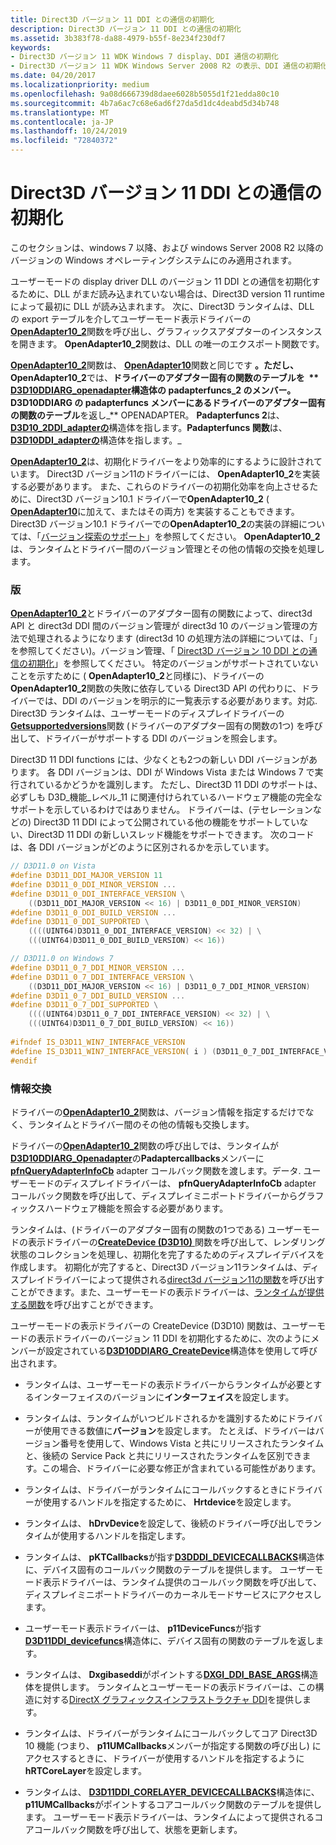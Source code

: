 ```yaml
---
title: Direct3D バージョン 11 DDI との通信の初期化
description: Direct3D バージョン 11 DDI との通信の初期化
ms.assetid: 3b383f78-da88-4979-b55f-8e234f230df7
keywords:
- Direct3D バージョン 11 WDK Windows 7 display、DDI 通信の初期化
- Direct3D バージョン 11 WDK Windows Server 2008 R2 の表示、DDI 通信の初期化
ms.date: 04/20/2017
ms.localizationpriority: medium
ms.openlocfilehash: 9a08d666739d8daee6028b5055d1f21edda80c10
ms.sourcegitcommit: 4b7a6ac7c68e6ad6f27da5d1dc4deabd5d34b748
ms.translationtype: MT
ms.contentlocale: ja-JP
ms.lasthandoff: 10/24/2019
ms.locfileid: "72840372"
---
```

# <a name="initializing-communication-with-the-direct3d-version-11-ddi"></a>Direct3D バージョン 11 DDI との通信の初期化


このセクションは、windows 7 以降、および windows Server 2008 R2 以降のバージョンの Windows オペレーティングシステムにのみ適用されます。

ユーザーモードの display driver DLL のバージョン 11 DDI との通信を初期化するために、DLL がまだ読み込まれていない場合は、Direct3D version 11 runtime によって最初に DLL が読み込まれます。 次に、Direct3D ランタイムは、DLL の export テーブルを介してユーザーモード表示ドライバーの[**OpenAdapter10\_2**](https://docs.microsoft.com/windows-hardware/drivers/ddi/d3d10umddi/nc-d3d10umddi-pfnd3d10ddi_openadapter)関数を呼び出し、グラフィックスアダプターのインスタンスを開きます。 **OpenAdapter10\_2**関数は、DLL の唯一のエクスポート関数です。

[**OpenAdapter10\_2**](https://docs.microsoft.com/windows-hardware/drivers/ddi/d3d10umddi/nc-d3d10umddi-pfnd3d10ddi_openadapter)関数は、 [**OpenAdapter10**](https://docs.microsoft.com/windows-hardware/drivers/ddi/d3d10umddi/nc-d3d10umddi-pfnd3d10ddi_openadapter)関数と同じです **。ただし、** **OpenAdapter10\_2**では、**ドライバーのアダプター固有の関数のテーブルを  ** [**D3D10DDIARG\_openadapter**](https://docs.microsoft.com/windows-hardware/drivers/ddi/d3d10umddi/ns-d3d10umddi-d3d10ddiarg_openadapter)構造体の padapterfuncs\_2 のメンバー。 D3D10DDIARG の padapterfuncs メンバーにあるドライバーのアダプター固有の関数のテーブル**を返し\_** OPENADAPTER。 **Padapterfuncs 2**は、 [**D3D10\_2DDI\_adapterの**](https://docs.microsoft.com/windows-hardware/drivers/ddi/d3d10umddi/ns-d3d10umddi-d3d10_2ddi_adapterfuncs)構造体を指します。**Padapterfuncs 関数**は、 [**D3D10DDI\_adapterの**](https://docs.microsoft.com/windows-hardware/drivers/ddi/d3d10umddi/ns-d3d10umddi-d3d10ddi_adapterfuncs)構造体を指します。\_

 

[**OpenAdapter10\_2**](https://docs.microsoft.com/windows-hardware/drivers/ddi/d3d10umddi/nc-d3d10umddi-pfnd3d10ddi_openadapter)は、初期化ドライバーをより効率的にするように設計されています。 Direct3D バージョン11のドライバーには、 **OpenAdapter10\_2**を実装する必要があります。 また、これらのドライバーの初期化効率を向上させるために、Direct3D バージョン10.1 ドライバーで**OpenAdapter10\_2** ( [**OpenAdapter10**](https://docs.microsoft.com/windows-hardware/drivers/ddi/d3d10umddi/nc-d3d10umddi-pfnd3d10ddi_openadapter)に加えて、またはその両方) を実装することもできます。 Direct3D バージョン10.1 ドライバーでの**OpenAdapter10\_2**の実装の詳細については、「[バージョン探索のサポート](version-discovery-support.md)」を参照してください。 **OpenAdapter10\_2**は、ランタイムとドライバー間のバージョン管理とその他の情報の交換を処理します。

### <a name="span-idversioningspanspan-idversioningspanversioning"></a><span id="versioning"></span><span id="VERSIONING"></span>版

[**OpenAdapter10\_2**](https://docs.microsoft.com/windows-hardware/drivers/ddi/d3d10umddi/nc-d3d10umddi-pfnd3d10ddi_openadapter)とドライバーのアダプター固有の関数によって、direct3d API と direct3d DDI 間のバージョン管理が direct3d 10 のバージョン管理の方法で処理されるようになります (direct3d 10 の処理方法の詳細については、「」を参照してください)。バージョン管理、「 [Direct3D バージョン 10 DDI との通信の初期化](initializing-communication-with-the-direct3d-version-10-ddi.md)」を参照してください。 特定のバージョンがサポートされていないことを示すために ( **OpenAdapter10\_2**と同様に)、ドライバーの**OpenAdapter10\_2**関数の失敗に依存している Direct3D API の代わりに、ドライバーでは、DDI のバージョンを明示的に一覧表示する必要があります。対応. Direct3D ランタイムは、ユーザーモードのディスプレイドライバーの[**Getsupportedversions**](https://docs.microsoft.com/windows-hardware/drivers/ddi/d3d10umddi/nc-d3d10umddi-pfnd3d10_2ddi_getsupportedversions)関数 (ドライバーのアダプター固有の関数の1つ) を呼び出して、ドライバーがサポートする DDI のバージョンを照会します。

Direct3D 11 DDI functions には、少なくとも2つの新しい DDI バージョンがあります。 各 DDI バージョンは、DDI が Windows Vista または Windows 7 で実行されているかどうかを識別します。 ただし、Direct3D 11 DDI のサポートは、必ずしも D3D\_機能\_レベル\_11 に関連付けられているハードウェア機能の完全なサポートを示しているわけではありません。 ドライバーは、(テセレーションなどの) Direct3D 11 DDI によって公開されている他の機能をサポートしていない、Direct3D 11 DDI の新しいスレッド機能をサポートできます。 次のコードは、各 DDI バージョンがどのように区別されるかを示しています。

```cpp
// D3D11.0 on Vista
#define D3D11_DDI_MAJOR_VERSION 11
#define D3D11_0_DDI_MINOR_VERSION ...
#define D3D11_0_DDI_INTERFACE_VERSION \
    ((D3D11_DDI_MAJOR_VERSION << 16) | D3D11_0_DDI_MINOR_VERSION)
#define D3D11_0_DDI_BUILD_VERSION ...
#define D3D11_0_DDI_SUPPORTED \
    ((((UINT64)D3D11_0_DDI_INTERFACE_VERSION) << 32) | \
    (((UINT64)D3D11_0_DDI_BUILD_VERSION) << 16))

// D3D11.0 on Windows 7
#define D3D11_0_7_DDI_MINOR_VERSION ...
#define D3D11_0_7_DDI_INTERFACE_VERSION \
    ((D3D11_DDI_MAJOR_VERSION << 16) | D3D11_0_7_DDI_MINOR_VERSION)
#define D3D11_0_7_DDI_BUILD_VERSION ...
#define D3D11_0_7_DDI_SUPPORTED \
    ((((UINT64)D3D11_0_7_DDI_INTERFACE_VERSION) << 32) | \
    (((UINT64)D3D11_0_7_DDI_BUILD_VERSION) << 16))
 
#ifndef IS_D3D11_WIN7_INTERFACE_VERSION
#define IS_D3D11_WIN7_INTERFACE_VERSION( i ) (D3D11_0_7_DDI_INTERFACE_VERSION == i)
#endif 
```

### <a name="span-idinformation_exchangespanspan-idinformation_exchangespaninformation-exchange"></a><span id="information_exchange"></span><span id="INFORMATION_EXCHANGE"></span>情報交換

ドライバーの[**OpenAdapter10\_2**](https://docs.microsoft.com/windows-hardware/drivers/ddi/d3d10umddi/nc-d3d10umddi-pfnd3d10ddi_openadapter)関数は、バージョン情報を指定するだけでなく、ランタイムとドライバー間のその他の情報も交換します。

ドライバーの[**OpenAdapter10\_2**](https://docs.microsoft.com/windows-hardware/drivers/ddi/d3d10umddi/nc-d3d10umddi-pfnd3d10ddi_openadapter)関数の呼び出しでは、ランタイムが[**D3D10DDIARG\_Openadapter**](https://docs.microsoft.com/windows-hardware/drivers/ddi/d3d10umddi/ns-d3d10umddi-d3d10ddiarg_openadapter)の**Padaptercallbacks**メンバーに[**pfnQueryAdapterInfoCb**](https://docs.microsoft.com/windows-hardware/drivers/ddi/d3dumddi/nc-d3dumddi-pfnd3dddi_queryadapterinfocb) adapter コールバック関数を渡します。データ. ユーザーモードのディスプレイドライバーは、 **pfnQueryAdapterInfoCb** adapter コールバック関数を呼び出して、ディスプレイミニポートドライバーからグラフィックスハードウェア機能を照会する必要があります。

ランタイムは、(ドライバーのアダプター固有の関数の1つである) ユーザーモードの表示ドライバーの[**CreateDevice (D3D10)** ](https://docs.microsoft.com/windows-hardware/drivers/ddi/d3d10umddi/nc-d3d10umddi-pfnd3d10ddi_createdevice)関数を呼び出して、レンダリング状態のコレクションを処理し、初期化を完了するためのディスプレイデバイスを作成します。 初期化が完了すると、Direct3D バージョン11ランタイムは、ディスプレイドライバーによって提供される[direct3d バージョン11の関数](https://docs.microsoft.com/windows-hardware/drivers/ddi/index)を呼び出すことができます。また、ユーザーモードの表示ドライバーは、[ランタイムが提供する関数](https://docs.microsoft.com/windows-hardware/drivers/ddi/index)を呼び出すことができます。

ユーザーモードの表示ドライバーの CreateDevice (D3D10) 関数は、ユーザーモードの表示ドライバーのバージョン 11 DDI を初期化するために、次のようにメンバーが設定されている[**D3D10DDIARG\_CreateDevice**](https://docs.microsoft.com/windows-hardware/drivers/ddi/d3d10umddi/ns-d3d10umddi-d3d10ddiarg_createdevice)構造体を使用して呼び出されます。

-   ランタイムは、ユーザーモードの表示ドライバーからランタイムが必要とするインターフェイスのバージョンに**インターフェイス**を設定します。

-   ランタイムは、ランタイムがいつビルドされるかを識別するためにドライバーが使用できる数値に**バージョン**を設定します。 たとえば、ドライバーはバージョン番号を使用して、Windows Vista と共にリリースされたランタイムと、後続の Service Pack と共にリリースされたランタイムを区別できます。この場合、ドライバーに必要な修正が含まれている可能性があります。

-   ランタイムは、ドライバーがランタイムにコールバックするときにドライバーが使用するハンドルを指定するために、 **Hrtdevice**を設定します。

-   ランタイムは、 **hDrvDevice**を設定して、後続のドライバー呼び出しでランタイムが使用するハンドルを指定します。

-   ランタイムは、 **pKTCallbacks**が指す[**D3DDDI\_DEVICECALLBACKS**](https://docs.microsoft.com/windows-hardware/drivers/ddi/d3dumddi/ns-d3dumddi-_d3dddi_devicecallbacks)構造体に、デバイス固有のコールバック関数のテーブルを提供します。 ユーザーモード表示ドライバーは、ランタイム提供のコールバック関数を呼び出して、ディスプレイミニポートドライバーのカーネルモードサービスにアクセスします。

-   ユーザーモード表示ドライバーは、 **p11DeviceFuncs**が指す[**D3D11DDI\_devicefuncs**](https://docs.microsoft.com/windows-hardware/drivers/ddi/d3d10umddi/ns-d3d10umddi-d3d11ddi_devicefuncs)構造体に、デバイス固有の関数のテーブルを返します。

-   ランタイムは、 **Dxgibaseddi**がポイントする[**DXGI\_DDI\_BASE\_ARGS**](https://docs.microsoft.com/windows-hardware/drivers/ddi/dxgiddi/ns-dxgiddi-dxgi_ddi_base_args)構造体を提供します。 ランタイムとユーザーモードの表示ドライバーは、この構造に対する[DirectX グラフィックスインフラストラクチャ DDI](directx-graphics-infrastructure-ddi.md)を提供します。

-   ランタイムは、ドライバーがランタイムにコールバックしてコア Direct3D 10 機能 (つまり、 **p11UMCallbacks**メンバーが指定する関数の呼び出し) にアクセスするときに、ドライバーが使用するハンドルを指定するように**hRTCoreLayer**を設定します。

-   ランタイムは、 [**D3D11DDI\_CORELAYER\_DEVICECALLBACKS**](https://docs.microsoft.com/windows-hardware/drivers/ddi/d3d10umddi/ns-d3d10umddi-d3d11ddi_corelayer_devicecallbacks)構造体に、 **p11UMCallbacks**がポイントするコアコールバック関数のテーブルを提供します。 ユーザーモード表示ドライバーは、ランタイムによって提供されるコアコールバック関数を呼び出して、状態を更新します。

 

 





